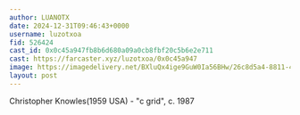 ```yaml
---
author: LUANOTX
date: 2024-12-31T09:46:43+0000
username: luzotxoa
fid: 526424
cast_id: 0x0c45a947fb8b6d680a09a0cb8fbf20c5b6e2e711
cast: https://farcaster.xyz/luzotxoa/0x0c45a947
image: https://imagedelivery.net/BXluQx4ige9GuW0Ia56BHw/26c8d5a4-8811-44c4-72b9-d69635ef8800/original
layout: post
---
```


Christopher Knowles(1959 USA) - "c grid", c. 1987

<img src='https://imagedelivery.net/BXluQx4ige9GuW0Ia56BHw/26c8d5a4-8811-44c4-72b9-d69635ef8800/original' alt='' referrerpolicy='no-referrer'/>
